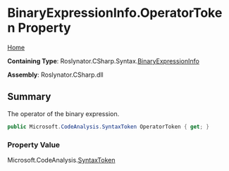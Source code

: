 # BinaryExpressionInfo\.OperatorToken Property

[Home](../../../../../README.md)

**Containing Type**: Roslynator\.CSharp\.Syntax\.[BinaryExpressionInfo](../README.md)

**Assembly**: Roslynator\.CSharp\.dll

## Summary

The operator of the binary expression\.

```csharp
public Microsoft.CodeAnalysis.SyntaxToken OperatorToken { get; }
```

### Property Value

Microsoft\.CodeAnalysis\.[SyntaxToken](https://docs.microsoft.com/en-us/dotnet/api/microsoft.codeanalysis.syntaxtoken)

